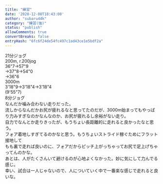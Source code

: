 ```yaml
---
title: "練習"
date: '2020-12-08T18:43:00'
author: "subaru44k"
category: "練習(強)"
status: "publish"
allowComments: true
convertBreaks: false
entryHash: "6fc6f24de54fc497c1ad43ce1e5bdf2a"
---
```

<div>21分ジョグ</div><div>
</div><div>200m, r.200jog</div><div>36"7→57"9</div><div>→37"8→54"0</div><div>→36"6</div><div>
</div><div>3000m</div><div>3'18"9→3'18"4→3'18"4</div><div>(9'55"7<span style="letter-spacing: 0.13rem;">)</span></div><div>
</div>8分ジョグ<div>
</div><div>なんだか噛み合わない走りだった。</div><div>流しからなんだかお尻が疲れるなと思ってたのだが、3000m始まってもやっぱり力みすぎなのかなんなのか、お尻が疲れるし余裕がない走り。</div><div>自力でなんとか走りきったが、もうちょい長距離的に走れると良かったなと思う。</div><div>フォア着地しすぎてるのかなと思う。もうちょいストライド稼ぐためにフラット接地して</div><div>もも裏で走れば良いのに、フォアだからピッチ上がっちゃってお尻で足上げちゃってんのかな。</div><div>あとは、人がたくさんいて避けるのが心地よくなかった。妙に気にして力んでる感じ。</div><div>
</div><div>幸い、試合は一人じゃないので、人についていく中で一番楽な感じで走れると良いな。</div>
